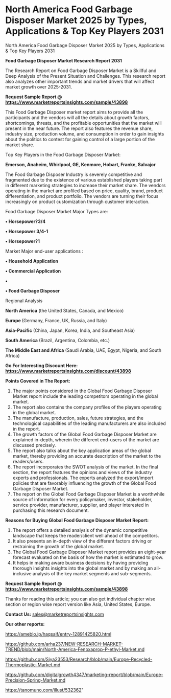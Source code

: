 # North America Food Garbage Disposer Market 2025 by Types, Applications & Top Key Players 2031
North America Food Garbage Disposer Market 2025 by Types, Applications & Top Key Players 2031

<strong>Food Garbage Disposer Market Research Report 2031</strong>

The Research Report on Food Garbage Disposer Market is a Skillful and Deep Analysis of the Present Situation and Challenges. This research report also analyzes other important trends and market drivers that will affect market growth over 2025-2031.

<strong>Request Sample Report @ <a href=https://www.marketreportsinsights.com/sample/43898>https://www.marketreportsinsights.com/sample/43898</a></strong>

This Food Garbage Disposer market report aims to provide all the participants and the vendors will all the details about growth factors, shortcomings, threats, and the profitable opportunities that the market will present in the near future. The report also features the revenue share, industry size, production volume, and consumption in order to gain insights about the politics to contest for gaining control of a large portion of the market share.

Top Key Players in the Food Garbage Disposer Market:

<strong>Emerson, Anaheim, Whirlpool, GE, Kenmore, Hobart, Franke, Salvajor</strong>

The Food Garbage Disposer Industry is severely competitive and fragmented due to the existence of various established players taking part in different marketing strategies to increase their market share. The vendors operating in the market are profiled based on price, quality, brand, product differentiation, and product portfolio. The vendors are turning their focus increasingly on product customization through customer interaction.

Food Garbage Disposer Market Major Types are:

<strong>•  Horsepower?3/4

•  Horsepower 3/4-1

•  Horsepower?1</strong>

Market Major end-user applications :

<strong>•  Household Application

•  Commercial Application

•  

•  Food Garbage Disposer</strong>

Regional Analysis

</u><strong><b>North America</b></strong> (the United States, Canada, and Mexico)

<strong><b>Europe </b></strong>(Germany, France, UK, Russia, and Italy)

<strong><b>Asia-Pacific</b></strong> (China, Japan, Korea, India, and Southeast Asia)

<strong><b>South America</b></strong> (Brazil, Argentina, Colombia, etc.)

<strong><b>The Middle East and Africa</b></strong> (Saudi Arabia, UAE, Egypt, Nigeria, and South Africa)

<strong>Go For Interesting Discount Here: <a href=https://www.marketreportsinsights.com/discount/43898>https://www.marketreportsinsights.com/discount/43898</a></strong>

<strong>Points Covered in The Report:</strong>
<ol>
  <li>The major points considered in the Global Food Garbage Disposer Market report include the leading competitors operating in the global market.</li>
  <li>The report also contains the company profiles of the players operating in the global market.</li>
  <li>The manufacture, production, sales, future strategies, and the technological capabilities of the leading manufacturers are also included in the report.</li>
  <li>The growth factors of the Global Food Garbage Disposer Market are explained in-depth, wherein the different end-users of the market are discussed precisely.</li>
  <li>The report also talks about the key application areas of the global market, thereby providing an accurate description of the market to the readers/users.</li>
  <li>The report incorporates the SWOT analysis of the market. In the final section, the report features the opinions and views of the industry experts and professionals. The experts analyzed the export/import policies that are favorably influencing the growth of the Global Food Garbage Disposer Market.</li>
  <li>The report on the Global Food Garbage Disposer Market is a worthwhile source of information for every policymaker, investor, stakeholder, service provider, manufacturer, supplier, and player interested in purchasing this research document.</li>
</ol>
<strong>Reasons for Buying Global Food Garbage Disposer Market Report:</strong>

<ol>
  <li>The report offers a detailed analysis of the dynamic competitive landscape that keeps the reader/client well ahead of the competitors.</li>
  <li>It also presents an in-depth view of the different factors driving or restraining the growth of the global market.</li>
  <li>The Global Food Garbage Disposer Market report provides an eight-year forecast evaluated on the basis of how the market is estimated to grow.</li>
  <li>It helps in making aware business decisions by having providing thorough insights insights into the global market and by making an all-inclusive analysis of the key market segments and sub-segments.</li>
</ol>
<strong>Request Sample Report @ <a href=https://www.marketreportsinsights.com/sample/43898>https://www.marketreportsinsights.com/sample/43898</a></strong>


Thanks for reading this article; you can also get individual chapter wise section or region wise report version like Asia, United States, Europe.

<strong>Contact Us:</strong>
sales@marketreportsinsights.com

<strong>Our other reports:</strong>

<a href=https://ameblo.jp/haqsaif/entry-12891425820.html>https://ameblo.jp/haqsaif/entry-12891425820.html</a>

<a href=https://github.com/arha237/NEW-RESEARCH-MARKET-TREND/blob/main/North-America-Fenoxaprop-P-ethyl-Market.md>https://github.com/arha237/NEW-RESEARCH-MARKET-TREND/blob/main/North-America-Fenoxaprop-P-ethyl-Market.md</a>

<a href=https://github.com/Siya23553/Research/blob/main/Europe-Recycled-Thermoplastic-Market.md>https://github.com/Siya23553/Research/blob/main/Europe-Recycled-Thermoplastic-Market.md</a>

<a href=https://github.com/digitalgrowth4347/marketing-report/blob/main/Europe-Precision-Spring-Market.md>https://github.com/digitalgrowth4347/marketing-report/blob/main/Europe-Precision-Spring-Market.md</a>

<a href=https://tanomuno.com/illust/532362>https://tanomuno.com/illust/532362</a>"
